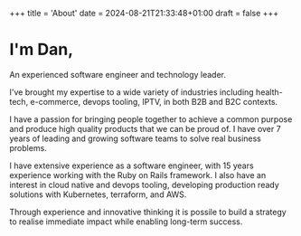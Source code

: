 +++
title = 'About'
date = 2024-08-21T21:33:48+01:00
draft = false
+++

# I'm Dan,
An experienced software engineer and technology leader.

I've brought my expertise to a wide variety of industries including health-tech, e-commerce, devops tooling, IPTV, in both B2B and B2C contexts.

I have a passion for bringing people together to achieve a common purpose and produce high quality products that we can be proud of. I have over 7 years of leading and growing software teams to solve real business problems.

I have extensive experience as a software engineer, with 15 years experience working with the Ruby on Rails framework. I also have an interest in cloud native and devops tooling, developing production ready solutions with Kubernetes, terraform, and AWS.

Through experience and innovative thinking it is possile to build a strategy to realise immediate impact while enabling long-term success.
